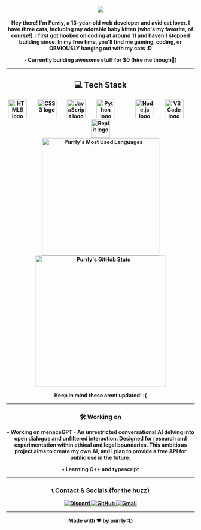<h1 align="center">
  <a href="https://git.io/typing-svg">
    <img src="https://readme-typing-svg.herokuapp.com/?lines=HELLO,+THERE!👋;THIS+IS+PURRLY+:D...;NICE+TO+MEET+YOU!;YOU'RE+AWESOME;WELCOME+TO+MY+DIGITAL+REALM;I+HAVE+STRONG+SKILLS+IN+HTML+AND+CSS,;+I+ALSO+KNOW+JAVASCRIPT...;AND+LITTLE+PYTHON!;IM+STILL+LEARNING+:);READ+MORE+ABOUT+ME+BELOW;OKAY,+GO+AWAY+NOW!;I+SAID+LEAVE;IM+WARNING+YOU;YOU+ASKED+FOR+IT...;Never+gonna+give+you+up...;Never+gonna+let+you+down...;Never+gonna+run+around+and+desert+you...;Never+gonna+make+you+cry...;Never+gonna+say+goodbye...;Never+gonna+tell+a+lie+and+hurt+you!;WOW+YOU+REALLY+STAYED+THROUGH+THAT;WELL+BYE+IG;YOU+REALIZE+YOU'RE+WASTING+TIME;&center=true&size=30&color=FF69B4&width=800">
  </a>
</h1>





<p align="center">
<b>Hey there! I'm Purrly, a 13-year-old web developer and avid cat lover. I have three cats, including my adorable baby kitten (who's my favorite, of course!). I first got hooked on coding at around 11 and haven’t stopped building since. In my free time, you'll find me gaming, coding, or OBVIOUSLY hanging out with my cats :D<b>
</p>
<p align="center">
  <b>- Currently building awesome stuff for $0 (hire me though👀)</b>
</p>



---

<h2 align="center">💻 Tech Stack</h2>

<div align="center">
  <img src="https://cdn.jsdelivr.net/gh/devicons/devicon/icons/html5/html5-original.svg" height="50" alt="HTML5 logo" />
  <img width="22" />
  <img src="https://cdn.jsdelivr.net/gh/devicons/devicon/icons/css3/css3-original.svg" height="50" alt="CSS3 logo" />
  <img width="22" />
  <img src="https://cdn.jsdelivr.net/gh/devicons/devicon/icons/javascript/javascript-original.svg" height="50" alt="JavaScript logo" />
  <img width="22" />
  <img src="https://cdn.jsdelivr.net/gh/devicons/devicon/icons/python/python-original.svg" height="50" alt="Python logo" />
  <img width="22" />
  <img width="22" />
  <img src="https://cdn.jsdelivr.net/gh/devicons/devicon/icons/nodejs/nodejs-original.svg" height="50" alt="Node.js logo" />
  <img width="22" />
  <img src="https://cdn.jsdelivr.net/gh/devicons/devicon/icons/vscode/vscode-original.svg" height="50" alt="VS Code logo" />
  <img width="22" />
  <img src="https://cdn.jsdelivr.net/gh/devicons/devicon/icons/replit/replit-original.svg" height="50" alt="Replit logo" />
</div>

<div align="center">
  <img src="https://github-readme-stats.vercel.app/api/top-langs/?username=purrlyy&layout=compact&theme=radical" alt="Purrly's Most Used Languages" width="313" />
  <img src="https://github-readme-stats.vercel.app/api?username=purrlyy&show_icons=true&theme=radical" alt="Purrly's GitHub Stats" width="350" />
</div>

<p align="center">
<b>Keep in mind these arent updated! :(<b>
</p>



---


<h3 align="center">🛠 Working on</h3>

<p align="center">
  <b>• Working on menaceGPT - An unrestricted conversational AI delving into open dialogue and unfiltered interaction. Designed for research and experimentation within ethical and legal boundaries. This ambitious project aims to create my own AI, and I plan to provide a free API for public use in the future.</b>
</p>

<p align="center">
  <b>• Learning C++ and typescript</b>
</p>



---

<h3 align="center">📞 Contact & Socials (for the huzz)</h3>

<div align="center">
  <a href="https://discord.com/users/Sxgei" target="_blank">
    <img src="https://img.shields.io/badge/Discord-%235865F2.svg?style=for-the-badge&logo=discord&logoColor=white" alt="Discord">
  </a>
  <a href="https://github.com/purrlyy" target="_blank">
    <img src="https://img.shields.io/badge/GitHub-%23181717.svg?style=for-the-badge&logo=github&logoColor=white" alt="GitHub">
  </a>
  <a href="mailto:Purrly@proton.me" target="_blank">
    <img src="https://img.shields.io/badge/Gmail-%23D14836.svg?style=for-the-badge&logo=gmail&logoColor=white" alt="Gmail">
  </a>
</div>


---

<p align="center">
<b>Made with ❤ by purrly :D<b>
</p>





